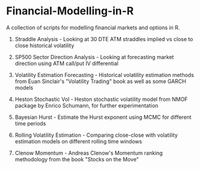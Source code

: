 # Financial-Modelling-in-R
A collection of scripts for modelling financial markets and options in R.

1. Straddle Analysis - Looking at 30 DTE ATM straddles implied vs close to close historical volatility

2. SP500 Sector Direction Analysis - Looking at forecasting market direction using ATM call/put IV differential

3. Volatility Estimation Forecasting - Historical volatility estimation methods from Euan Sinclair's "Volatility Trading" book as well as some GARCH models

4. Heston Stochastic Vol - Heston stochastic volatility model from NMOF package by Enrico Schumann, for further experimentation

5. Bayesian Hurst - Estimate the Hurst exponent using MCMC for different time periods

6. Rolling Volatility Estimation - Comparing close-close with volatility estimation models on different rolling time windows

7. Clenow Momentum - Andreas Clenow's Momentum ranking methodology from the book "Stocks on the Move"
